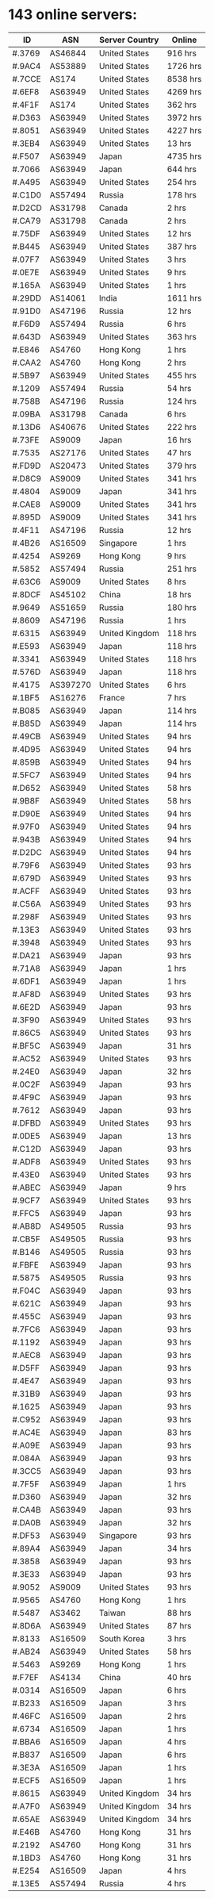 # 143 online servers:

| ID | ASN | Server Country | Online |
| ------ | ------ | ------ | ------ |
| #.3769 | AS46844 | United States | 916 hrs |
| #.9AC4 | AS53889 | United States | 1726 hrs |
| #.7CCE | AS174 | United States | 8538 hrs |
| #.6EF8 | AS63949 | United States | 4269 hrs |
| #.4F1F | AS174 | United States | 362 hrs |
| #.D363 | AS63949 | United States | 3972 hrs |
| #.8051 | AS63949 | United States | 4227 hrs |
| #.3EB4 | AS63949 | United States | 13 hrs |
| #.F507 | AS63949 | Japan | 4735 hrs |
| #.7066 | AS63949 | Japan | 644 hrs |
| #.A495 | AS63949 | United States | 254 hrs |
| #.C1D0 | AS57494 | Russia | 178 hrs |
| #.D2CD | AS31798 | Canada | 2 hrs |
| #.CA79 | AS31798 | Canada | 2 hrs |
| #.75DF | AS63949 | United States | 12 hrs |
| #.B445 | AS63949 | United States | 387 hrs |
| #.07F7 | AS63949 | United States | 3 hrs |
| #.0E7E | AS63949 | United States | 9 hrs |
| #.165A | AS63949 | United States | 1 hrs |
| #.29DD | AS14061 | India | 1611 hrs |
| #.91D0 | AS47196 | Russia | 12 hrs |
| #.F6D9 | AS57494 | Russia | 6 hrs |
| #.643D | AS63949 | United States | 363 hrs |
| #.E846 | AS4760 | Hong Kong | 1 hrs |
| #.CAA2 | AS4760 | Hong Kong | 2 hrs |
| #.5B97 | AS63949 | United States | 455 hrs |
| #.1209 | AS57494 | Russia | 54 hrs |
| #.758B | AS47196 | Russia | 124 hrs |
| #.09BA | AS31798 | Canada | 6 hrs |
| #.13D6 | AS40676 | United States | 222 hrs |
| #.73FE | AS9009 | Japan | 16 hrs |
| #.7535 | AS27176 | United States | 47 hrs |
| #.FD9D | AS20473 | United States | 379 hrs |
| #.D8C9 | AS9009 | United States | 341 hrs |
| #.4804 | AS9009 | Japan | 341 hrs |
| #.CAE8 | AS9009 | United States | 341 hrs |
| #.895D | AS9009 | United States | 341 hrs |
| #.4F11 | AS47196 | Russia | 12 hrs |
| #.4B26 | AS16509 | Singapore | 1 hrs |
| #.4254 | AS9269 | Hong Kong | 9 hrs |
| #.5852 | AS57494 | Russia | 251 hrs |
| #.63C6 | AS9009 | United States | 8 hrs |
| #.8DCF | AS45102 | China | 18 hrs |
| #.9649 | AS51659 | Russia | 180 hrs |
| #.8609 | AS47196 | Russia | 1 hrs |
| #.6315 | AS63949 | United Kingdom | 118 hrs |
| #.E593 | AS63949 | Japan | 118 hrs |
| #.3341 | AS63949 | United States | 118 hrs |
| #.576D | AS63949 | Japan | 118 hrs |
| #.4175 | AS397270 | United States | 6 hrs |
| #.1BF5 | AS16276 | France | 7 hrs |
| #.B085 | AS63949 | Japan | 114 hrs |
| #.B85D | AS63949 | Japan | 114 hrs |
| #.49CB | AS63949 | United States | 94 hrs |
| #.4D95 | AS63949 | United States | 94 hrs |
| #.859B | AS63949 | United States | 94 hrs |
| #.5FC7 | AS63949 | United States | 94 hrs |
| #.D652 | AS63949 | United States | 58 hrs |
| #.9B8F | AS63949 | United States | 58 hrs |
| #.D90E | AS63949 | United States | 94 hrs |
| #.97F0 | AS63949 | United States | 94 hrs |
| #.943B | AS63949 | United States | 94 hrs |
| #.D2DC | AS63949 | United States | 94 hrs |
| #.79F6 | AS63949 | United States | 93 hrs |
| #.679D | AS63949 | United States | 93 hrs |
| #.ACFF | AS63949 | United States | 93 hrs |
| #.C56A | AS63949 | United States | 93 hrs |
| #.298F | AS63949 | United States | 93 hrs |
| #.13E3 | AS63949 | United States | 93 hrs |
| #.3948 | AS63949 | United States | 93 hrs |
| #.DA21 | AS63949 | Japan | 93 hrs |
| #.71A8 | AS63949 | Japan | 1 hrs |
| #.6DF1 | AS63949 | Japan | 1 hrs |
| #.AF8D | AS63949 | United States | 93 hrs |
| #.6E2D | AS63949 | Japan | 93 hrs |
| #.3F90 | AS63949 | United States | 93 hrs |
| #.86C5 | AS63949 | United States | 93 hrs |
| #.BF5C | AS63949 | Japan | 31 hrs |
| #.AC52 | AS63949 | United States | 93 hrs |
| #.24E0 | AS63949 | Japan | 32 hrs |
| #.0C2F | AS63949 | Japan | 93 hrs |
| #.4F9C | AS63949 | Japan | 93 hrs |
| #.7612 | AS63949 | Japan | 93 hrs |
| #.DFBD | AS63949 | United States | 93 hrs |
| #.0DE5 | AS63949 | Japan | 13 hrs |
| #.C12D | AS63949 | Japan | 93 hrs |
| #.ADF8 | AS63949 | United States | 93 hrs |
| #.43E0 | AS63949 | United States | 93 hrs |
| #.ABEC | AS63949 | Japan | 9 hrs |
| #.9CF7 | AS63949 | United States | 93 hrs |
| #.FFC5 | AS63949 | Japan | 93 hrs |
| #.AB8D | AS49505 | Russia | 93 hrs |
| #.CB5F | AS49505 | Russia | 93 hrs |
| #.B146 | AS49505 | Russia | 93 hrs |
| #.FBFE | AS63949 | Japan | 93 hrs |
| #.5875 | AS49505 | Russia | 93 hrs |
| #.F04C | AS63949 | Japan | 93 hrs |
| #.621C | AS63949 | Japan | 93 hrs |
| #.455C | AS63949 | Japan | 93 hrs |
| #.7FC6 | AS63949 | Japan | 93 hrs |
| #.1192 | AS63949 | Japan | 93 hrs |
| #.AEC8 | AS63949 | Japan | 93 hrs |
| #.D5FF | AS63949 | Japan | 93 hrs |
| #.4E47 | AS63949 | Japan | 93 hrs |
| #.31B9 | AS63949 | Japan | 93 hrs |
| #.1625 | AS63949 | Japan | 93 hrs |
| #.C952 | AS63949 | Japan | 93 hrs |
| #.AC4E | AS63949 | Japan | 83 hrs |
| #.A09E | AS63949 | Japan | 93 hrs |
| #.084A | AS63949 | Japan | 93 hrs |
| #.3CC5 | AS63949 | Japan | 93 hrs |
| #.7F5F | AS63949 | Japan | 1 hrs |
| #.D360 | AS63949 | Japan | 32 hrs |
| #.CA4B | AS63949 | Japan | 93 hrs |
| #.DA0B | AS63949 | Japan | 32 hrs |
| #.DF53 | AS63949 | Singapore | 93 hrs |
| #.89A4 | AS63949 | Japan | 34 hrs |
| #.3858 | AS63949 | Japan | 93 hrs |
| #.3E33 | AS63949 | Japan | 93 hrs |
| #.9052 | AS9009 | United States | 93 hrs |
| #.9565 | AS4760 | Hong Kong | 1 hrs |
| #.5487 | AS3462 | Taiwan | 88 hrs |
| #.8D6A | AS63949 | United States | 87 hrs |
| #.8133 | AS16509 | South Korea | 3 hrs |
| #.AB24 | AS63949 | United States | 58 hrs |
| #.5463 | AS9269 | Hong Kong | 1 hrs |
| #.F7EF | AS4134 | China | 40 hrs |
| #.0314 | AS16509 | Japan | 6 hrs |
| #.B233 | AS16509 | Japan | 3 hrs |
| #.46FC | AS16509 | Japan | 2 hrs |
| #.6734 | AS16509 | Japan | 1 hrs |
| #.BBA6 | AS16509 | Japan | 4 hrs |
| #.B837 | AS16509 | Japan | 6 hrs |
| #.3E3A | AS16509 | Japan | 1 hrs |
| #.ECF5 | AS16509 | Japan | 1 hrs |
| #.8615 | AS63949 | United Kingdom | 34 hrs |
| #.A7F0 | AS63949 | United Kingdom | 34 hrs |
| #.65AE | AS63949 | United Kingdom | 34 hrs |
| #.E46B | AS4760 | Hong Kong | 31 hrs |
| #.2192 | AS4760 | Hong Kong | 31 hrs |
| #.1BD3 | AS4760 | Hong Kong | 31 hrs |
| #.E254 | AS16509 | Japan | 4 hrs |
| #.13E5 | AS57494 | Russia | 4 hrs |


